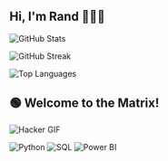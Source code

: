 ## Hi, I'm Rand 🙋🏻‍♀️

<!--
**Run-d1/Run-d1** is a ✨ _special_ ✨ repository because its `README.md` (this file) appears on your GitHub profile.

Here are some ideas to get you started:

- 🔭 I’m currently working on ...
- 🌱 I’m currently learning ...
- 👯 I’m looking to collaborate on ...
- 🤔 I’m looking for help with ...
- 💬 Ask me about ...
- 📫 How to reach me: ...
- 😄 Pronouns: ...
- ⚡ Fun fact: ...
-->


![GitHub Stats](https://github-readme-stats.vercel.app/api?username=yourusername&show_icons=true&theme=radical)

![GitHub Streak](https://github-readme-streak-stats.herokuapp.com/?user=yourusername&theme=dark)

![Top Languages](https://github-readme-stats.vercel.app/api/top-langs/?username=yourusername&layout=compact)

## 🟢 Welcome to the Matrix!  
![Hacker GIF](https://media.giphy.com/media/qgQUggAC3Pfv687qPC/giphy.gif)


![Python](https://img.shields.io/badge/Python-3.9-blue?logo=python)
![SQL](https://img.shields.io/badge/SQL-Database-orange)
![Power BI](https://img.shields.io/badge/PowerBI-Dashboard-yellow)
